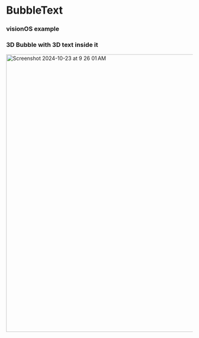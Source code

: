 # BubbleText

### visionOS example

### 3D Bubble with 3D text inside it

<img width="749" alt="Screenshot 2024-10-23 at 9 26 01 AM" src="https://github.com/user-attachments/assets/ba299844-9cd4-4e3c-9f6b-26c578f4acc4">
